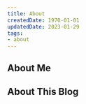 ```yaml
---
title: About
createdDate: 1970-01-01
updatedDate: 2023-01-29
tags:
- about
---
```


## About Me

## About This Blog

